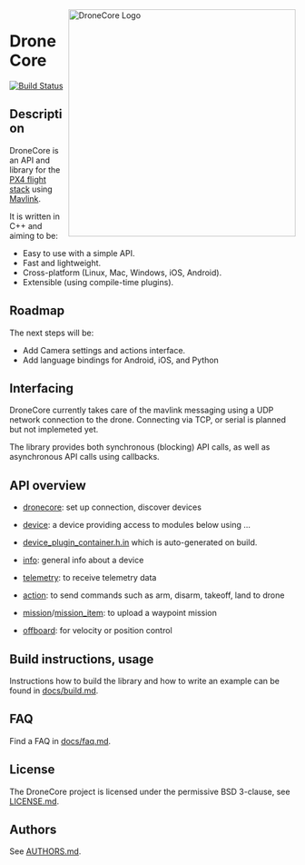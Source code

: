 <img src="https://raw.githubusercontent.com/dronecore/docs/master/assets/site/dronecore_logo_full.png" align="right" title="DroneCore Logo" width="400px"/>

# DroneCore

[![Build Status](https://travis-ci.org/dronecore/DroneCore.svg?branch=master)](https://travis-ci.org/dronecore/DroneCore)

## Description

DroneCore is an API and library for the [PX4 flight stack](http://github.com/PX4/Firmware) using [Mavlink](http://mavlink.org).

It is written in C++ and aiming to be:

- Easy to use with a simple API.
- Fast and lightweight.
- Cross-platform (Linux, Mac, Windows, iOS, Android).
- Extensible (using compile-time plugins).

## Roadmap

The next steps will be:

- Add Camera settings and actions interface.
- Add language bindings for Android, iOS, and Python

## Interfacing

DroneCore currently takes care of the mavlink messaging using a UDP network connection to the drone. Connecting via TCP, or serial is planned but not implemeted yet.

The library provides both synchronous (blocking) API calls, as well as asynchronous API calls using callbacks.

## API overview

- [dronecore](include/dronecore.h): set up connection, discover devices
- [device](include/device.h): a device providing access to modules below using ...
- [device_plugin_container.h.in](include/device_plugin_container.h.in) which is auto-generated on build.

- [info](plugins/info/info.h): general info about a device
- [telemetry](plugins/telemetry/telemetry.h): to receive telemetry data
- [action](plugins/action/action.h): to send commands such as arm, disarm, takeoff, land to drone
- [mission](plugins/mission/mission.h)/[mission_item](plugins/mission/mission_item.h): to upload a waypoint mission
- [offboard](plugins/offboard/offboard.h): for velocity or position control

## Build instructions, usage

Instructions how to build the library and how to write an example can be found in [docs/build.md](docs/build.md).

## FAQ

Find a FAQ in [docs/faq.md](docs/faq.md).

## License

The DroneCore project is licensed under the permissive BSD 3-clause, see [LICENSE.md](LICENSE.md).

## Authors

See [AUTHORS.md](AUTHORS.md).

